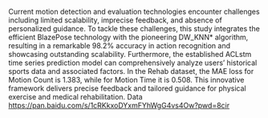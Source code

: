 Current motion detection and evaluation technologies encounter challenges including limited scalability, imprecise feedback, and absence of personalized guidance. To tackle these challenges, this study integrates the efficient BlazePose technology with the pioneering DW_KNN* algorithm, resulting in a remarkable 98.2% accuracy in action recognition and showcasing outstanding scalability. Furthermore, the established ACLstm time series prediction model can comprehensively analyze users’ historical sports data and associated factors. In the Rehab dataset, the MAE loss for Motion Count is 1.383, while for Motion Time it is 0.508. This innovative framework delivers precise feedback and tailored guidance for physical exercise and medical rehabilitation.
Data
https://pan.baidu.com/s/1cRKkxoDYxmFYhWgG4vs4Ow?pwd=8cir
